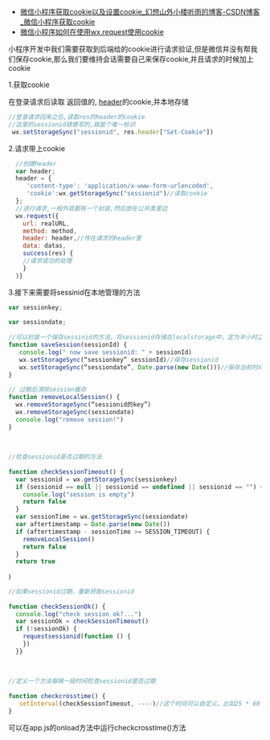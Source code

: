 - [微信小程序获取cookie以及设置cookie_幻想山外小楼听雨的博客-CSDN博客_微信小程序获取cookie](https://blog.csdn.net/promiseCao/article/details/84564094)
- [微信小程序如何在使用wx.request使用cookie](https://www.cnblogs.com/jerryqi/p/9717925.html)

小程序开发中我们需要获取到后端给的cookie进行请求验证,但是微信并没有帮我们保存cookie,那么我们要维持会话需要自己来保存cookie,并且请求的时候加上cookie

1.获取cookie

在登录请求后读取 返回值的, [header](https://so.csdn.net/so/search?q=header&spm=1001.2101.3001.7020)的cookie,并本地存储

```javascript
//登录请求回来之后,读取res的header的cookie
//这里的sessionid随便写的,就是个唯一标识
 wx.setStorageSync("sessionid", res.header["Set-Cookie"])
```

2.请求带上cookie

```javascript
  //创建header 
  var header;
  header = { 
     'content-type': 'application/x-www-form-urlencoded', 
     'cookie':wx.getStorageSync("sessionid")//读取cookie
  };
  //进行请求,一般外层都有一个封装,然后放在公共类里边
  wx.request({
    url: realURL,
    method: method,
    header: header,//传在请求的header里
    data: datas,
    success(res) {
    //请求成功的处理
    }
  )}
```

3.接下来需要将sessinid在本地管理的方法

```javascript
var sessionkey;
 
var sessiondate;
 
//可以封装一个保存sessinid的方法，将sessionid存储在localstorage中，定为半小时之后清空此sessionid缓存。
function saveSession(sessionId) {
   console.log(" now save sessionid: " + sessionId)
   wx.setStorageSync(“sessionkey” sessionId)//保存sessionid
   wx.setStorageSync(“sessiondate”, Date.parse(new Date()))//保存当前时间，
}
 
// 过期后清除session缓存
function removeLocalSession() {
  wx.removeStorageSync(“sessionid的key”)
  wx.removeStorageSync(sessiondate)
  console.log("remove session!")
}
 
 
 
//检查sessionid是否过期的方法
 
function checkSessionTimeout() {
  var sessionid = wx.getStorageSync(sessionkey)
  if (sessionid == null || sessionid == undefined || sessionid == "") {
    console.log("session is empty")
    return false
  }
  var sessionTime = wx.getStorageSync(sessiondate)
  var aftertimestamp = Date.parse(new Date())
  if (aftertimestamp - sessionTime >= SESSION_TIMEOUT) {
    removeLocalSession()
    return false      
  }
  return true
 
｝
 
//如果sessionid过期，重新获取sessionid
 
function checkSessionOk() {
  console.log("check session ok?...")
  var sessionOk = checkSessionTimeout()
  if (!sessionOk) {
    requestsessionid(function () {
    })
  }}
 
 
 
//定义一个方法每隔一段时间检查sessionid是否过期
 
function checkcrosstime() {
   setInterval(checkSessionTimeout, ----)//这个时间可以自定义。比如25 * 60 * 1000（代表25分钟）
}
```

可以在app.js的onload方法中运行checkcrosstime()方法